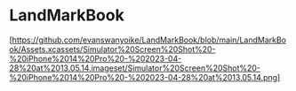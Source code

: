 # LandMarkBook
[https://github.com/evanswanyoike/LandMarkBook/blob/main/LandMarkBook/Assets.xcassets/Simulator%20Screen%20Shot%20-%20iPhone%2014%20Pro%20-%202023-04-28%20at%2013.05.14.imageset/Simulator%20Screen%20Shot%20-%20iPhone%2014%20Pro%20-%202023-04-28%20at%2013.05.14.png]

